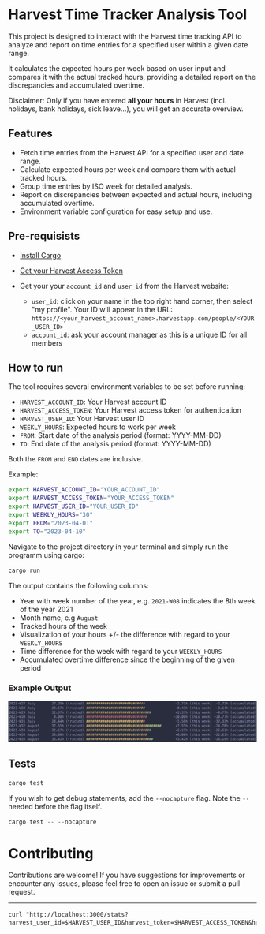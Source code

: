 # Harvest Time Tracker Analysis Tool

This project is designed to interact with the Harvest time tracking API to analyze and report on time entries for a specified user within a given date range.

It calculates the expected hours per week based on user input and compares it with the actual tracked hours, providing a detailed report on the discrepancies and accumulated overtime.

Disclaimer: Only if you have entered **all your hours** in Harvest (incl. holidays, bank holidays, sick leave...), you will get an accurate overview.

## Features

- Fetch time entries from the Harvest API for a specified user and date range.
- Calculate expected hours per week and compare them with actual tracked hours.
- Group time entries by ISO week for detailed analysis.
- Report on discrepancies between expected and actual hours, including accumulated overtime.
- Environment variable configuration for easy setup and use.

## Pre-requisists

- [Install Cargo](https://doc.rust-lang.org/cargo/getting-started/installation.html)

- [Get your Harvest Access Token](https://id.getharvest.com/oauth2/access_tokens/new)

- Get your your `account_id` and `user_id` from the Harvest website:
    - `user_id`: click on your name in the top right hand corner, then select "my profile". Your ID will appear in the URL: `https://<your_harvest_account_name>.harvestapp.com/people/<YOUR_USER_ID>`
    - `account_id`: ask your account manager as this is a unique ID for all members

## How to run

The tool requires several environment variables to be set before running:

- `HARVEST_ACCOUNT_ID`: Your Harvest account ID
- `HARVEST_ACCESS_TOKEN`: Your Harvest access token for authentication
- `HARVEST_USER_ID`: Your Harvest user ID
- `WEEKLY_HOURS`: Expected hours to work per week
- `FROM`: Start date of the analysis period (format: YYYY-MM-DD)
- `TO`: End date of the analysis period (format: YYYY-MM-DD)

Both the `FROM` and `END` dates are inclusive.

Example:

```bash
export HARVEST_ACCOUNT_ID="YOUR_ACCOUNT_ID"
export HARVEST_ACCESS_TOKEN="YOUR_ACCESS_TOKEN"
export HARVEST_USER_ID="YOUR_USER_ID"
export WEEKLY_HOURS="30"
export FROM="2023-04-01"
export TO="2023-04-10"
```

Navigate to the project directory in your terminal and simply run the programm using cargo: 

```bash
cargo run
```

The output contains the following columns:

- Year with week number of the year, e.g. `2021-W08` indicates the 8th week of the year 2021
- Month name, e.g `August`
- Tracked hours of the week
- Visualization of your hours +/- the difference with regard to your `WEEKLY_HOURS`
- Time difference for the week with regard to your `WEEKLY_HOURS`
- Accumulated overtime difference since the beginning of the given period

### Example Output

![Example output](output_example.png "Example")

## Tests

```rust
cargo test
```

If you wish to get debug statements, add the `--nocapture` flag. Note the `--` needed before the flag itself.

```rust
cargo test -- --nocapture
```

# Contributing

Contributions are welcome! If you have suggestions for improvements or encounter any issues, please feel free to open an issue or submit a pull request.


--- 

```curl
curl "http://localhost:3000/stats?harvest_user_id=$HARVEST_USER_ID&harvest_token=$HARVEST_ACCESS_TOKEN&harvest_account_id=$HARVEST_ACCOUNT_ID&from=$FROM&to=$TO&expected_hours_per_week=$WEEKLY_HOURS"
```